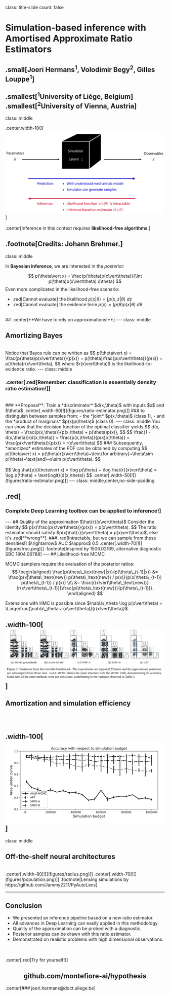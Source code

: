 class: title-slide
count: false

# Simulation-based inference with Amortised Approximate Ratio Estimators

.small[**Joeri Hermans$^1$**, Volodimir Begy$^2$, Gilles Louppe$^1$]
<br>
<br>
.smallest[$^1$University of Liège, Belgium]<br>
.smallest[$^2$University of Vienna, Austria]
---
class: middle

.center.width-100[![](./figures/lfi-setup2.png)]
<br><br>
.center[Inference in this context requires **likelihood-free algorithms**.]

.footnote[Credits: Johann Brehmer.]
---
class: middle

In **Bayesian inference**, we are interested in the *posterior*:

$$
p(\theta\vert x) = \frac{p(\theta)p(x\vert\theta)}{\int p(\theta)p(x\vert\theta) d\theta}
$$
Even more complicated in the likelihood-free scenario:
- .red[Cannot evaluate] the likelihood $p(x\vert\theta) = \int p(x,z\vert\theta)~dz$
- .red[Cannot evaluate] the evidence term $p(x) = \int p(\theta)p(x\vert\theta)~d\theta$

<br>
## .center[**We have to rely on approximations!**]
---
class: middle

## Amortizing Bayes
<br>
Notice that Bayes rule can be written as
$$
p(\theta\vert x) = \frac{p(\theta)p(x\vert\theta)}{p(x)} = p(\theta)\frac{p(x\vert\theta)}{p(x)} = p(\theta)r(x\vert\theta),
$$
where $r(x\vert\theta)$ is the likelihood-to-evidence ratio.
---
class: middle

### .center[.red[**Remember:** classification is essentially density ratio estimation!]]
<br>
### **Proposal**: Train a *discriminator* $d(x,\theta)$ with inputs $x$ and $\theta$
.center[.width-60[![](figures/ratio-estimator.png)]]
### to distinguish between samples from:
- the *joint* $p(x,\theta)$ (class 1),
- and the *product of marginals* $p(x)p(\theta)$ (class 0).
---
class: middle
You can show that the decision function of the optimal classifier yields
$$
d(x, \theta) = \frac{p(x,\theta)}{p(x,\theta) + p(\theta)p(x)},
$$
$$
\frac{1 - d(x,\theta)}{d(x,\theta)} =  \frac{p(x,\theta)}{p(x)p(\theta)} = \frac{p(x\vert\theta)}{p(x)} = r(x\vert\theta)
$$
### Subsequently, *amortized* estimates of the PDF can be obtained by computing
$$
p(\theta\vert x) = p(\theta)r(x\vert\theta)~\text{for arbitrary}~\theta\sim p(\theta)~\text{and}~x\sim p(x\vert\theta).
$$
<br><br>
$$
\log \hat{p}(\theta\vert x) = \log p(\theta) + \log \hat{r}(x\vert\theta) = \log p(\theta) + \text{logit}(d(x,\theta))
$$
.center[.width-50[![](figures/ratio-estimator.png)]]
---
class: middle,center,no-side-padding

<h2>.red[<h3>Complete Deep Learning toolbox can be applied to inference!]</h2>
---
## Quality of the approximation $\hat{r}(x\vert\theta)$
Consider the identity
$$
p(x)\frac{p(x\vert\theta)}{p(x)} = p(x\vert\theta).
$$
The ratio estimator should satisfy $p(x)\hat{r}(x\vert\theta) = p(x\vert\theta)$, else it's .red[**wrong**].
### .red[Intractable, but we can sample from these densities!] $\rightarrow$ AUC $\approx$ 0.5
.center[.width-70[![](figures/roc.png)]]
.footnote[Inspired by 1506.02169, alternative diagnostic SBC 1804.06788]
---
## Likelihood-free MCMC

MCMC samplers require the evaluation of the posterior ratios:
$$
\begin{aligned}
\frac{p(\theta\_\text{new}|x)}{p(\theta\_{t-1}|x)} &= \frac{p(x|\theta\_\text{new}) p(\theta\_\text{new}) / p(x)}{p(x|\theta\_{t-1}) p(\theta\_{t-1}) / p(x)} \\\\
&= \frac{r(x\vert\theta\_\text{new})}{r(x\vert\theta\_{t-1})}\frac{p(\theta\_\text{new})}{p(\theta\_{t-1})}.
\end{aligned}
$$

Extensions with HMC is possible since $\nabla\_\theta \log p(x\vert\theta) = \Large\frac{\nabla\_\theta~r(x\vert\theta)}{r(x\vert\theta)}$.

.width-100[![](figures/aalr-mcmc.png)]
---
## Amortization and simulation efficiency
<br><br>
.width-100[![](figures/efficiency.png)]
---
class: middle

## Off-the-shelf neural architectures
<br>
.center[.width-80[![](figures/radius.png)]]
.center[.width-70[![](figures/population.png)]]
.footnote[Lensing simulations by https://github.com/Jammy2211/PyAutoLens]

---
## Conclusion

- We presented an inference pipeline based on a new ratio estimator.
- All advances in Deep Learning can easily applied in this methodology.
- Quality of the approximation can be probed with a diagnostic.
- Posterior samples can be drawn with this ratio estimator.
- Demonstrated on realistic problems with high dimensional observations.

<br><br>
.center[.red[Try for yourself!]]
<center><h2>github.com/montefiore-ai/hypothesis</h2></center>
.center[### joeri.hermans@doct.uliege.be]
